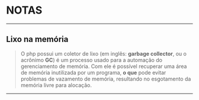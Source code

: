 # NOTAS

----

## Lixo na memória 

> O php possui um coletor de lixo (em inglês: **garbage collector**, ou o acrônimo **GC**) é um processo usado para a automação do gerenciamento de memória. Com ele é possível recuperar uma área de memória inutilizada por um programa, **o que** pode evitar problemas de vazamento de memória, resultando no esgotamento da memória livre para alocação.

----


